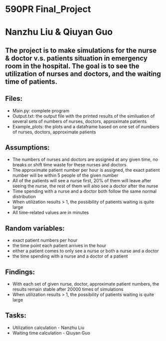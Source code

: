 # 590PR Final_Project
# Nanzhu Liu & Qiuyan Guo

## The project is to make simulations for the nurse & doctor v.s. patients situation in emergency room in the hospital. The goal is to see the utilization of nurses and doctors, and the waiting time of patients.

## Files:
- Main.py: complete program
- Output.txt: the output file with the printed results of the similuation of several sets of numbers of nurses, doctors, approximate patients
- Example_plots: the plots and a dataframe based on one set of numbers of nurses, doctors, approximate patients

## Assumptions:
- The numbers of nurses and doctors are assigned at any given time, no breaks or shift time waste for these nurses and doctors
- The approximate patient number per hour is assigned, the exact patient number will be within 5 people of the given number
- All of the patients will see a nurse first, 20% of them will leave after seeing the nurse, the rest of them will also see a doctor after the nurse
- Time spending with a nurse and a doctor both follow the same normal distribution
- When utilization results > 1, the possibility of patients waiting is quite large
- All time-related values are in minutes

## Random variables:
- exact patient numbers per hour
- the time point each patient arrives in the hour
- either a patient comes to only see a nurse or both a nurse and a doctor
- the time spending with a nurse and a doctor of a patient

## Findings:
- With each set of given nurse, doctor, approximate patient numbers, the results remain stable after 20000 times of simulations
- When utilization results > 1, the possibility of patients waiting is quite large

## Tasks:
- Utilization calculation - Nanzhu Liu
- Waiting time calculation - Qiuyan Guo

